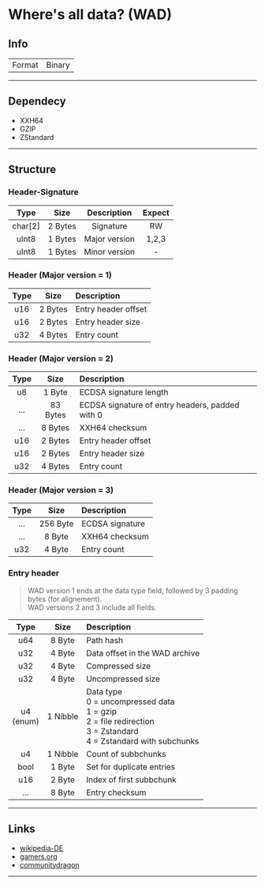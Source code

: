 # Where's all data? (WAD)

## Info
|||
|:-:|:-:|
|Format|Binary|

---

## Dependecy
- XXH64
- GZIP
- ZStandard

---

## Structure
### Header-Signature
|Type|Size|Description| Expect|
|:-:|:-:|:-:|:-:|
|char[2]|2 Bytes| Signature|RW|
|uInt8|1 Bytes| Major version|1,2,3
|uInt8|1 Bytes| Minor version|-

### Header (Major version = 1)
|Type|Size|Description|
|:-:|:-:|:-|
|u16|2 Bytes| Entry header offset|
|u16|2 Bytes| Entry header size|
|u32|4 Bytes| Entry count|

### Header (Major version = 2)
|Type|Size|Description|
|:-:|:-:|:-|
|u8|1 Byte| ECDSA signature length|
|...|83 Bytes| ECDSA signature of entry headers, padded with 0|
|...|8 Bytes| XXH64 checksum|
|u16|2 Bytes| Entry header offset|
|u16|2 Bytes| Entry header size|
|u32|4 Bytes| Entry count|


### Header (Major version = 3)
|Type|Size|Description|
|:-:|:-:|:-|
|...|256 Byte| ECDSA signature|
|...|8 Byte| XXH64 checksum|
|u32|4 Byte| Entry count|


### Entry header
> WAD version 1 ends at the data type field, followed by 3 padding bytes (for alignement).<br>
WAD versions 2 and 3 include all fields.

|Type|Size|Description|
|:-:|:-:|:-|
|u64|8 Byte| Path hash|
|u32|4 Byte| Data offset in the WAD archive|
|u32|4 Byte| Compressed size|
|u32|4 Byte| Uncompressed size|
|u4<br>(enum)|1 Nibble| Data type<br>0 = uncompressed data<br>1 = gzip<br>2 = file redirection<br>3 = Zstandard<br>4 = Zstandard with subchunks|
|u4|1 Nibble| Count of subbchunks|
|bool|1 Byte| Set for duplicate entries|
|u16|2 Byte| Index of first subbchunk|
|...|8 Byte| Entry checksum|


---

## Links
- [wikipedia-DE](https://de.wikipedia.org/wiki/WAD_(Dateiformat))
- [gamers.org](https://www.gamers.org/dhs/helpdocs/dmsp1666.html)
- [communitydragon](https://www.communitydragon.org/documentation/wad)
- ---